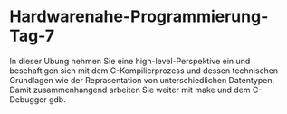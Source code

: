# Hardwarenahe-Programmierung-Tag-7
 In dieser Ubung nehmen Sie eine high-level-Perspektive ein und beschaftigen sich mit dem C-Kompilierprozess und dessen technischen Grundlagen wie der Reprasentation von unterschiedlichen Datentypen. Damit zusammenhangend arbeiten Sie weiter mit make und dem C-Debugger gdb.
